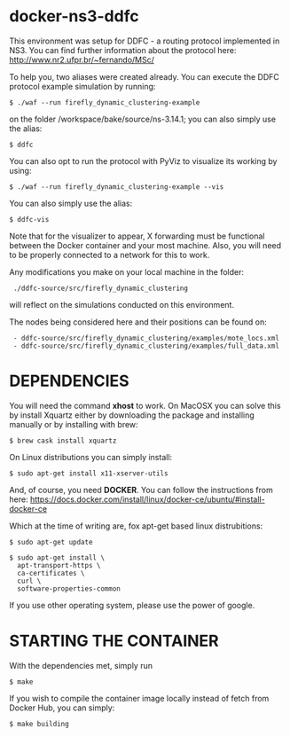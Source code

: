 docker-ns3-ddfc
==========



This environment was setup for DDFC - a routing protocol implemented in NS3. You can find further information about the protocol here: http://www.nr2.ufpr.br/~fernando/MSc/


To help you, two aliases were created already.
You can execute the DDFC protocol example simulation by running: 

    $ ./waf --run firefly_dynamic_clustering-example

on the folder /workspace/bake/source/ns-3.14.1; you can also simply use the alias:

    $ ddfc


You can also opt to run the protocol with PyViz to visualize its working by using: 

    $ ./waf --run firefly_dynamic_clustering-example --vis 
You can also simply use the alias:

    $ ddfc-vis

Note that for the visualizer to appear, X forwarding must be functional between the Docker container and your most machine. Also, you will need to be properly connected to a network for this to work.



Any modifications you make on your local machine in the folder:

     ./ddfc-source/src/firefly_dynamic_clustering

will reflect on the simulations conducted on this environment.

The nodes being considered here and their positions can be found on:

     - ddfc-source/src/firefly_dynamic_clustering/examples/mote_locs.xml
     - ddfc-source/src/firefly_dynamic_clustering/examples/full_data.xml

# DEPENDENCIES

You will need the command **xhost** to work.
On MacOSX you can solve this by install Xquartz either by downloading the package and installing manually or by installing with brew:

    $ brew cask install xquartz

On Linux distributions you can simply install:

    $ sudo apt-get install x11-xserver-utils


And, of course, you need **DOCKER**. You can follow the instructions from here: https://docs.docker.com/install/linux/docker-ce/ubuntu/#install-docker-ce

Which at the time of writing are, fox apt-get based linux distrubitions:

    $ sudo apt-get update

    $ sudo apt-get install \
      apt-transport-https \
      ca-certificates \
      curl \
      software-properties-common

If you use other operating system, please use the power of google.


# STARTING THE CONTAINER

With the dependencies met, simply run

    $ make

If you wish to compile the container image locally instead of fetch from Docker Hub, you can simply:

    $ make building
